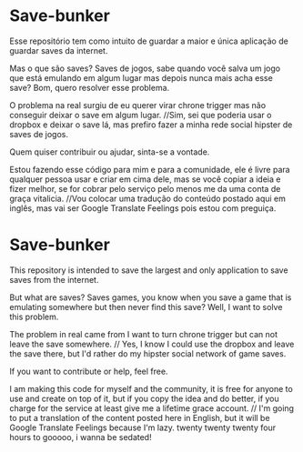 # Save-bunker

Esse repositório tem como intuito de guardar a maior e única aplicação de guardar saves da internet.

Mas o que são saves? Saves de jogos, sabe quando você salva um jogo que está emulando em algum lugar mas depois nunca mais acha esse save? Bom, quero resolver esse problema.

O problema na real surgiu de eu querer virar chrone trigger mas não conseguir deixar o save em algum lugar.
//Sim, sei que poderia usar o dropbox e deixar o save lá, mas prefiro fazer a minha rede social hipster de saves de jogos.

Quem quiser contribuir ou ajudar, sinta-se a vontade.

Estou fazendo esse código para mim e para a comunidade, ele é livre para qualquer pessoa usar e criar em cima dele, mas se você copiar a ideia e fizer melhor, se for cobrar pelo serviço pelo menos me da uma conta de graça vitalicia.
//Vou colocar uma tradução do conteúdo postado aqui em inglês, mas vai ser Google Translate Feelings pois estou com preguiça.


# Save-bunker

This repository is intended to save the largest and only application to save saves from the internet.

But what are saves? Saves games, you know when you save a game that is emulating somewhere but then never find this save? Well, I want to solve this problem.

The problem in real came from I want to turn chrone trigger but can not leave the save somewhere.
// Yes, I know I could use the dropbox and leave the save there, but I'd rather do my hipster social network of game saves.

If you want to contribute or help, feel free.

I am making this code for myself and the community, it is free for anyone to use and create on top of it, but if you copy the idea and do better, if you charge for the service at least give me a lifetime grace account.
// I'm going to put a translation of the content posted here in English, but it will be Google Translate Feelings because I'm lazy.
twenty twenty twenty four hours to gooooo, i wanna be sedated!
